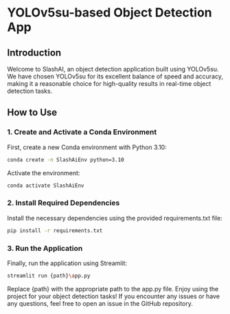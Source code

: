 # YOLOv5su-based Object Detection App

## Introduction
Welcome to SlashAI, an object detection application built using YOLOv5su. We have chosen YOLOv5su for its excellent balance of speed and accuracy, making it a reasonable choice for high-quality results in real-time object detection tasks.

## How to Use

### 1. Create and Activate a Conda Environment
First, create a new Conda environment with Python 3.10:
```bash
conda create -n SlashAiEnv python=3.10
```

Activate the environment:
```bash
conda activate SlashAiEnv
```
### 2. Install Required Dependencies
Install the necessary dependencies using the provided requirements.txt file:
```bash
pip install -r requirements.txt
```
### 3. Run the Application
Finally, run the application using Streamlit:
```bash
streamlit run {path}\app.py
```

Replace {path} with the appropriate path to the app.py file.
Enjoy using the project for your object detection tasks! If you encounter any issues or have any questions, feel free to open an issue in the GitHub repository.

